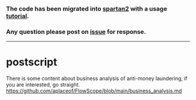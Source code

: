 ### The code has been migrated into [spartan2](https://github.com/BGT-M/spartan2) with a usage [tutorial](https://github.com/BGT-M/spartan2-tutorials/blob/master/FlowScope.ipynb).

### Any question please post on [issue](https://github.com/BGT-M/spartan2/issues) for response.



**** 

# postscript

There is  some  content about  business analysis  of   anti-money laundering,  if you are interested, go straight. 
https://github.com/aplaceof/FlowScope/blob/main/business_analysis.md
